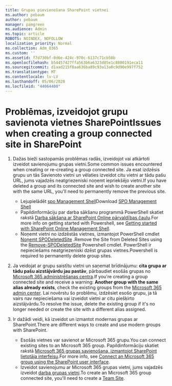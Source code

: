```yaml
---
title: Grupas pievienošana SharePoint vietnei
ms.author: pebaum
author: pebaum
manager: pamgreen
ms.audience: Admin
ms.topic: article
ROBOTS: NOINDEX, NOFOLLOW
localization_priority: Normal
ms.collection: Adm_O365
ms.custom: ''
ms.assetid: f7d730bf-0d6e-424c-970c-6137c71cb50b
ms.openlocfilehash: b54457427ffa563b6a6323d85e1c8800191eca11
ms.sourcegitcommit: d1aad215f8aa636ba89c93a13a0c9d90e997f752
ms.translationtype: MT
ms.contentlocale: lv-LV
ms.lasthandoff: 05/06/2020
ms.locfileid: "44064400"
---
```

# <a name="issues-when-creating-a-group-connected-site-in-sharepoint"></a><span data-ttu-id="c80f4-102">Problēmas, izveidojot grupu savienota vietnes SharePoint</span><span class="sxs-lookup"><span data-stu-id="c80f4-102">Issues when creating a group connected site in SharePoint</span></span>

1. <span data-ttu-id="c80f4-103">Dažas bieži sastopamās problēmas radās, izveidojot vai atkārtoti izveidot savienojumu grupas vietni.</span><span class="sxs-lookup"><span data-stu-id="c80f4-103">Some common issues encountered when creating or re-creating a group connected site.</span></span>
<span data-ttu-id="c80f4-104">Ja esat izdzēsis grupu un tās Savienoto vietni un vēlaties izveidot citu vietni ar tādu pašu URL, jums vajadzēs neatgriezeniski noņemt iepriekšējo vietni.</span><span class="sxs-lookup"><span data-stu-id="c80f4-104">If you have deleted a group and its connected site and wish to create another site with the same URL, you'll need to permanently remove the previous site.</span></span>

   - <span data-ttu-id="c80f4-105">Lejupielādēt [spo Management Shell](https://support.office.com/article/introduction-to-the-sharepoint-online-management-shell-c16941c3-19b4-4710-8056-34c034493429)</span><span class="sxs-lookup"><span data-stu-id="c80f4-105">Download [SPO Management Shell](https://support.office.com/article/introduction-to-the-sharepoint-online-management-shell-c16941c3-19b4-4710-8056-34c034493429)</span></span>
   - <span data-ttu-id="c80f4-106">Papildinformāciju par darba sākšanu programmā PowerShell skatiet rakstā [Darba sākšana ar SharePoint Online pārvaldības čaulu](https://docs.microsoft.com/powershell/module/sharepoint-online/remove-sposite).</span><span class="sxs-lookup"><span data-stu-id="c80f4-106">For more info on getting started with Powershell, see [Getting started with SharePoint Online Management Shell](https://docs.microsoft.com/powershell/module/sharepoint-online/remove-sposite).</span></span>
   - <span data-ttu-id="c80f4-107">Noņemt vietni no izdzēstās vietnes, izmantojot PowerShell cmdlet [Noņemt SPODeletedSite](https://docs.microsoft.com/powershell/module/sharepoint-online/remove-sposite?view=sharepoint-ps) .</span><span class="sxs-lookup"><span data-stu-id="c80f4-107">Remove the Site from Deleted Sites using the [Remove-SPODeletedSite](https://docs.microsoft.com/powershell/module/sharepoint-online/remove-sposite?view=sharepoint-ps) Powershell cmdlet.</span></span> <span data-ttu-id="c80f4-108">PowerShell ir nepieciešams neatgriezeniski dzēst grupas vietnes.</span><span class="sxs-lookup"><span data-stu-id="c80f4-108">Powershell is required to permanently delete group sites.</span></span>

1. <span data-ttu-id="c80f4-109">Ja veidojat ar grupu saistītu vietni un saņemat brīdinājumu: **cita grupa ar tādu pašu aizstājvārdu jau pastāv**, pārbaudiet esošās grupas no [Microsoft 365 administrēšanas centra](https://admin.microsoft.com/AdminPortal/Home#/groups).</span><span class="sxs-lookup"><span data-stu-id="c80f4-109">If you're creating a group connected site and receive a warning: **Another group with the same alias already exists**, check the existing groups from the [Microsoft 365 admin center](https://admin.microsoft.com/AdminPortal/Home#/groups).</span></span> <span data-ttu-id="c80f4-110">Lai novērstu šo problēmu, izdzēsiet esošo grupu, ja tā vairs nav nepieciešama vai izveidot vietni ar citu piešķirto aizstājvārdu.</span><span class="sxs-lookup"><span data-stu-id="c80f4-110">To resolve the issue, delete the existing group if it's no longer needed or create the site with a different alias assigned.</span></span>

1. <span data-ttu-id="c80f4-111">Ir dažādi veidi, kā izveidot un izmantot modernas grupas ar SharePoint.</span><span class="sxs-lookup"><span data-stu-id="c80f4-111">There are different ways to create and use modern groups with SharePoint.</span></span>

   - <span data-ttu-id="c80f4-112">Esošās vietnes var savienot ar Microsoft 365 grupu.</span><span class="sxs-lookup"><span data-stu-id="c80f4-112">You can connect existing sites to an Microsoft 365 group.</span></span> <span data-ttu-id="c80f4-113">Papildinformāciju skatiet rakstā [Microsoft 365 grupas savienošana, izmantojot SharePoint lietotāja interfeisu](https://docs.microsoft.com/sharepoint/dev/transform/modernize-connect-to-office365-group#connect-an-office-365-group-using-the-sharepoint-user-interface).</span><span class="sxs-lookup"><span data-stu-id="c80f4-113">For more info, see [Connect an Microsoft 365 group using the SharePoint user interface](https://docs.microsoft.com/sharepoint/dev/transform/modernize-connect-to-office365-group#connect-an-office-365-group-using-the-sharepoint-user-interface).</span></span>
   - <span data-ttu-id="c80f4-114">Izveidot savienojumu ar Microsoft 365 grupas vietni, jums vajadzēs izveidot [darba grupas vietni](https://admin.microsoft.com/sharepoint).</span><span class="sxs-lookup"><span data-stu-id="c80f4-114">To create an Microsoft 365 group connected site, you'll need to create a [Team Site](https://admin.microsoft.com/sharepoint).</span></span>

